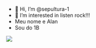- 👋 Hi, I’m @sepultura-1
- 👀 I’m interested in listen rock!!!
- Meu nome e Alan
- Sou do 1B

![](https://media.tenor.com/LHTWGmYkJekAAAAC/seu-idioma.gif)
